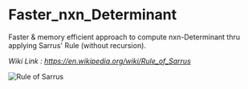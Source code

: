 # Faster_nxn_Determinant
Faster &amp; memory efficient approach to compute nxn-Determinant thru applying Sarrus' Rule (without recursion).

*Wiki Link : https://en.wikipedia.org/wiki/Rule_of_Sarrus*

![Rule of Sarrus](https://en.wikipedia.org/wiki/Rule_of_Sarrus#/media/File:Sarrus_rule.svg)
